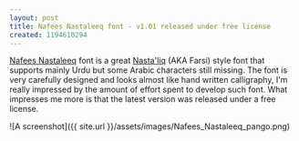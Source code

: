 ```yaml
---
layout: post
title: Nafees Nastaleeq font - v1.01 released under free license
created: 1194610294
---
```

[Nafees Nastaleeq](http://www.crulp.org/software/localization/Fonts/nafeesNastaleeq.html) font is a great [Nasta'liq](http://en.wikipedia.org/wiki/Nasta%60liq_script) (AKA Farsi) style font that supports mainly Urdu but some Arabic characters still missing. The font is very carefully designed and looks almost like hand written calligraphy, I'm really impressed by the amount of effort spent to develop such font. What impresses me more is that the latest version was released under a free license.

![A screenshot]({{ site.url }}/assets/images/Nafees_Nastaleeq_pango.png)
